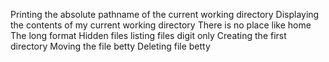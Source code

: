 Printing the absolute pathname of the current working directory
Displaying the contents of my current working directory
There is no place like home
The long format
Hidden files
listing files digit only
Creating the first directory
Moving the file betty
Deleting file betty
